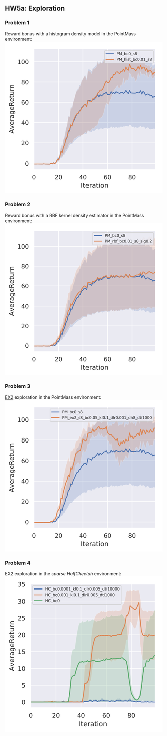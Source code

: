 ## HW5a: Exploration

### Problem 1

Reward bonus with a histogram density model in the PointMass environment:  
![p1](plots/p1.svg)


### Problem 2

Reward bonus with a RBF kernel density estimator in the PointMass environment:  
![p2](plots/p2.svg)


### Problem 3

[EX2](https://arxiv.org/abs/1703.01260) exploration in the PointMass environment:  
![p3](plots/p3.svg)


### Problem 4

EX2 exploration in the *sparse HalfCheetah* environment:  
![p4](plots/p4.svg)
